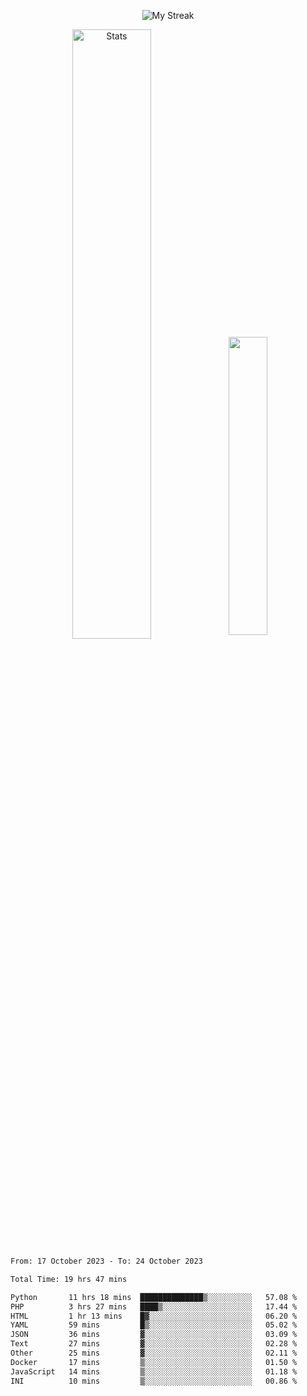 <p align="center">
<picture>
  <source media="(prefers-color-scheme: dark)" srcset="http://github-readme-streak-stats.herokuapp.com?user=semolik&theme=dark&hide_border=true&background=DD272700">
  <img alt="My Streak" src="http://github-readme-streak-stats.herokuapp.com?user=semolik&hide_border=true">
</picture>
</p>
<div align="center">
  <picture>
    <source media="(prefers-color-scheme: dark)" srcset="https://github-readme-stats.vercel.app/api?username=semolik&show_icons=true&bg_color=DD272700&hide_border=true&theme=dark">
        <img alt="Stats" src="https://github-readme-stats.vercel.app/api?username=semolik&show_icons=true&bg_color=DD272700&hide_border=true" width="50%" >
  </picture>
  <sup>
  <picture>
  <source media="(prefers-color-scheme: dark)" srcset="https://github-readme-stats.vercel.app/api/top-langs/?username=semolik&layout=compact&hide_border=true&bg_color=DD272700&theme=dark">
  <img src="https://github-readme-stats.vercel.app/api/top-langs/?username=semolik&layout=compact&hide_border=true" width="35%" />
  </picture>
  </sup>
</div>
<!--START_SECTION:waka-->

```txt
From: 17 October 2023 - To: 24 October 2023

Total Time: 19 hrs 47 mins

Python       11 hrs 18 mins  ██████████████▒░░░░░░░░░░   57.08 %
PHP          3 hrs 27 mins   ████▒░░░░░░░░░░░░░░░░░░░░   17.44 %
HTML         1 hr 13 mins    █▓░░░░░░░░░░░░░░░░░░░░░░░   06.20 %
YAML         59 mins         █▒░░░░░░░░░░░░░░░░░░░░░░░   05.02 %
JSON         36 mins         ▓░░░░░░░░░░░░░░░░░░░░░░░░   03.09 %
Text         27 mins         ▓░░░░░░░░░░░░░░░░░░░░░░░░   02.28 %
Other        25 mins         ▓░░░░░░░░░░░░░░░░░░░░░░░░   02.11 %
Docker       17 mins         ▒░░░░░░░░░░░░░░░░░░░░░░░░   01.50 %
JavaScript   14 mins         ▒░░░░░░░░░░░░░░░░░░░░░░░░   01.18 %
INI          10 mins         ▒░░░░░░░░░░░░░░░░░░░░░░░░   00.86 %
```

<!--END_SECTION:waka-->

